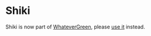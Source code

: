 Shiki
=====

Shiki is now part of [WhateverGreen](https://github.com/acidanthera/WhateverGreen), please [use it](https://github.com/acidanthera/WhateverGreen/releases) instead.
